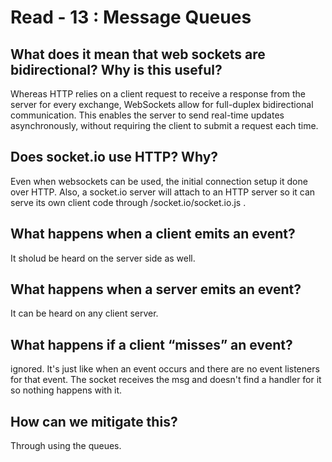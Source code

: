 # Read - 13 : Message Queues
## What does it mean that web sockets are bidirectional? Why is this useful?
Whereas HTTP relies on a client request to receive a response from the server for every exchange, WebSockets allow for full-duplex bidirectional communication. This enables the server to send real-time updates asynchronously, without requiring the client to submit a request each time.

## Does socket.io use HTTP? Why?
Even when websockets can be used, the initial connection setup it done over HTTP. Also, a socket.io server will attach to an HTTP server so it can serve its own client code through /socket.io/socket.io.js .

## What happens when a client emits an event?
It sholud be heard on the server side as well.

## What happens when a server emits an event?
It can be heard on any client server.

##  What happens if a client “misses” an event?
ignored. It's just like when an event occurs and there are no event listeners for that event. The socket receives the msg and doesn't find a handler for it so nothing happens with it.

## How can we mitigate this?
Through using the queues.
